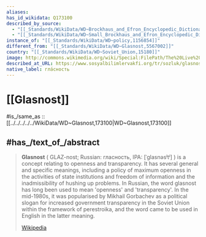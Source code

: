 ```yaml
---
aliases:
has_id_wikidata: Q173100
described_by_source:
  - "[[_Standards/WikiData/WD~Brockhaus_and_Efron_Encyclopedic_Dictionary,602358]]"
  - "[[_Standards/WikiData/WD~Small_Brockhaus_and_Efron_Encyclopedic_Dictionary,19180675]]"
instance_of: "[[_Standards/WikiData/WD~policy,1156854]]"
different_from: "[[_Standards/WikiData/WD~Glasnost,5567002]]"
country: "[[_Standards/WikiData/WD~Soviet_Union,15180]]"
image: http://commons.wikimedia.org/wiki/Special:FilePath/The%20Live%20Ring%20campaign%20around%20the%20KGB%20building%20in%20Moscow.jpg
described_at_URL: https://www.sosyalbilimlervakfi.org/tr/sozluk/glasnost
native_label: гла́сность
---
```


# [[Glasnost]] 

#is_/same_as :: [[../../../../../WikiData/WD~Glasnost,173100|WD~Glasnost,173100]] 
## #has_/text_of_/abstract 

> **Glasnost** ( GLAZ-nost; Russian: гласность, IPA: [ˈɡlasnəsʲtʲ] ) is a concept relating to openness and transparency. It has several general and specific meanings, including a policy of maximum openness in the activities of state institutions and freedom of information and the inadmissibility of hushing up problems. In Russian, the word glasnost has long been used to mean 'openness' and 'transparency'. In the mid-1980s, it was popularised by Mikhail Gorbachev as a political slogan for increased government transparency in the Soviet Union within the framework of perestroika, and the word came to be used in English in the latter meaning.
>
> [Wikipedia](https://en.wikipedia.org/wiki/Glasnost) 

